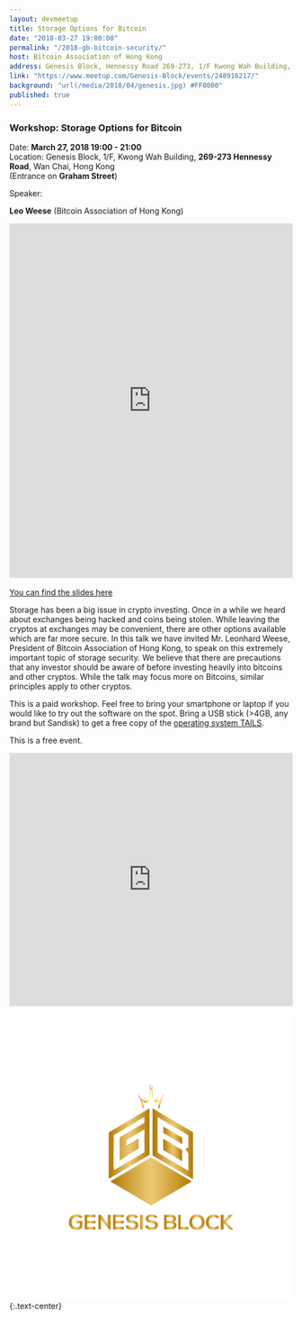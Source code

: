 ```yaml
---
layout: devmeetup
title: Storage Options for Bitcoin
date: "2018-03-27 19:00:00"
permalink: "/2018-gb-bitcoin-security/"
host: Bitcoin Association of Hong Kong
address: Genesis Block, Hennessy Road 269-273, 1/F Kwong Wah Building, Wan Chai, Hong Kong
link: "https://www.meetup.com/Genesis-Block/events/248916217/"
background: "url(/media/2018/04/genesis.jpg) #FF0000"
published: true
---
```


### Workshop: Storage Options for Bitcoin

Date: **March 27, 2018 19:00 - 21:00**     
Location: Genesis Block, 1/F, Kwong Wah Building, **269-273 Hennessy Road**, Wan Chai, Hong Kong     
(Entrance on **Graham Street**)     

Speaker:

**Leo Weese** (Bitcoin Association of Hong Kong)

<iframe width="100%" height="630" src="https://www.youtube.com/embed/dVVh4_psahw" frameborder="0" allow="autoplay; encrypted-media" allowfullscreen></iframe>

[You can find the slides here](/media/2018/03/security.pdf)

Storage has been a big issue in crypto investing. Once in a while we heard about exchanges being hacked and coins being stolen. While leaving the cryptos at exchanges may be convenient, there are other options available which are far more secure. In this talk we have invited Mr. Leonhard Weese, President of Bitcoin Association of Hong Kong, to speak on this extremely important topic of storage security. We believe that there are precautions that any investor should be aware of before investing heavily into bitcoins and other cryptos. While the talk may focus more on Bitcoins, similar principles apply to other cryptos.

This is a paid workshop. Feel free to bring your smartphone or laptop if you would like to try out the software on the spot. Bring a USB stick (>4GB, any brand but Sandisk) to get a free copy of the [operating system TAILS](https://tails.boum.org/).

This is a free event.

<iframe src="https://www.google.com/maps/embed?pb=!1m18!1m12!1m3!1d3691.9932653676724!2d114.1747875511664!3d22.278244949251395!2m3!1f0!2f0!3f0!3m2!1i1024!2i768!4f13.1!3m3!1m2!1s0x3404005a4bfcac6f%3A0x95cca13b19d1a45!2sGenesis+Block!5e0!3m2!1sen!2shk!4v1522848667292" width="100%" height="450" frameborder="0" style="border:0" allowfullscreen></iframe>

[![Genesis Block](/media/2018/04/gb_logo.png)](https://www.genesisblockhk.com/)
{:.text-center}
